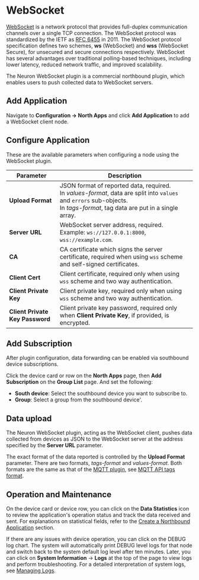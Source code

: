# WebSocket

[WebSocket] is a network protocol that provides full-duplex communication channels over a single TCP connection. The WebSocket protocol was standardized by the IETF as [RFC 6455] in 2011. The WebSocket protocol specification defines two schemes, **ws** (WebSocket) and **wss** (WebSocket Secure), for unsecured and secure connections respectively. WebSocket has several advantages over traditional polling-based techniques, including lower latency, reduced network traffic, and improved scalability.

The Neuron WebSocket plugin is a commercial northbound plugin, which enables users to push collected data to WebSocket servers.

## Add Application

Navigate to **Configuration -> North Apps** and click **Add Application** to add a WebSocket client node.

## Configure Application

These are the available parameters when configuring a node using the WebSocket plugin.

| Parameter                       | Description                                                  |
| ------------------------------- | ------------------------------------------------------------ |
| **Upload Format**               | JSON format of reported data, required. <br />In *values-format*, data are split into `values` and `errors` sub-objects. <br />In *tags-format*, tag data are put in a single array. |
| **Server URL**                  | WebSocket server address, required. Example: `ws://127.0.0.1:8000`, `wss://example.com`. |
| **CA**                          | CA certificate which signs the server certificate, required when using `wss` scheme and self-signed certificates. |
| **Client Cert**                 | Client certificate, required only when using `wss` scheme and two way authentication. |
| **Client Private Key**          | Client private key, required only when using `wss` scheme and two way authentication. |
| **Client Private Key Password** | Client private key password, required only when **Client Private Key**, if provided, is encrypted. |

## Add Subscription

After plugin configuration, data forwarding can be enabled via southbound device subscriptions.

Click the device card or row on the **North Apps** page, then **Add Subscription** on the **Group List** page. And set the following:

- **South device**: Select the southbound device you want to subscribe to.
- **Group**: Select a group from the southbound device'.

## Data upload

The Neuron WebSocket plugin, acting as the WebSocket client, pushes data collected from devices as JSON to the WebSocket server at the address specified by the **Server URL** parameter.

The exact format of the data reported is controlled by the **Upload Format** parameter. There are two formats, *tags-format* and *values-format*. Both
formats are the same as that of the [MQTT plugin], see [MQTT API tags format].


[WebSocket]: https://en.wikipedia.org/wiki/WebSocke://en.wikipedia.org/wiki/WebSocket
[RFC 6455]: https://datatracker.ietf.org/doc/html/rfc6455
[MQTT plugin]: ../mqtt/overview.md
[MQTT API tags format]: ../mqtt/api.md#tags-format

## Operation and Maintenance

On the device card or device row, you can click on the **Data Statistics** icon to review the application's operation status and track the data received and sent. For explanations on statistical fields, refer to the [Create a Northbound Application](../north-apps.md) section.

If there are any issues with device operation, you can click on the DEBUG log chart. The system will automatically print DEBUG level logs for that node and switch back to the system default log level after ten minutes. Later, you can click on **System Information** -> **Logs** at the top of the page to view logs and perform troubleshooting. For a detailed interpretation of system logs, see [Managing Logs](../../../admin/log-management.md).
